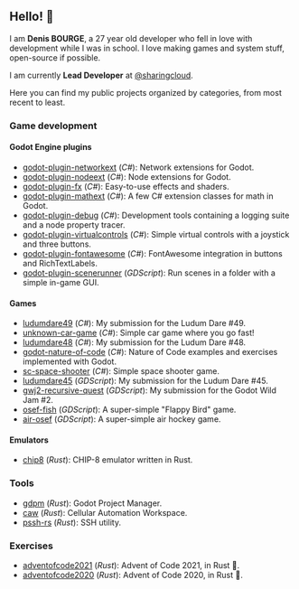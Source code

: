 ## Hello! 👋

I am **Denis BOURGE**, a 27 year old developer who fell in love with development while I was in school.
I love making games and system stuff, open-source if possible.

I am currently **Lead Developer** at [@sharingcloud](https://github.com/sharingcloud/).

Here you can find my public projects organized by categories, from most recent to least.

### Game development

#### Godot Engine plugins

- [godot-plugin-networkext](https://github.com/Srynetix/godot-plugin-networkext) (*C#*): Network extensions for Godot.
- [godot-plugin-nodeext](https://github.com/Srynetix/godot-plugin-nodeext) (*C#*): Node extensions for Godot.
- [godot-plugin-fx](https://github.com/Srynetix/godot-plugin-fx) (*C#*): Easy-to-use effects and shaders.
- [godot-plugin-mathext](https://github.com/Srynetix/godot-plugin-mathext) (*C#*): A few C# extension classes for math in Godot.
- [godot-plugin-debug](https://github.com/Srynetix/godot-plugin-debug) (*C#*): Development tools containing a logging suite and a node property tracer.
- [godot-plugin-virtualcontrols](https://github.com/Srynetix/godot-plugin-virtualcontrols) (*C#*): Simple virtual controls with a joystick and three buttons.
- [godot-plugin-fontawesome](https://github.com/Srynetix/godot-plugin-fontawesome) (*C#*): FontAwesome integration in buttons and RichTextLabels.
- [godot-plugin-scenerunner](https://github.com/Srynetix/godot-plugin-scenerunner) (*GDScript*): Run scenes in a folder with a simple in-game GUI.

#### Games

- [ludumdare49](https://github.com/Srynetix/ludumdare49) (*C#*): My submission for the Ludum Dare #49.
- [unknown-car-game](https://github.com/Srynetix/unknown-car-game) (*C#*): Simple car game where you go fast!
- [ludumdare48](https://github.com/Srynetix/ludumdare48) (*C#*): My submission for the Ludum Dare #48.
- [godot-nature-of-code](https://github.com/Srynetix/godot-nature-of-code) (*C#*): Nature of Code examples and exercises implemented with Godot.
- [sc-space-shooter](https://github.com/Srynetix/sc-space-shooter) (*C#*): Simple space shooter game.
- [ludumdare45](https://github.com/Srynetix/ludumdare45) (*GDScript*): My submission for the Ludum Dare #45.
- [gwj2-recursive-quest](https://github.com/Srynetix/gwj2-recursive-quest) (*GDScript*): My submission for the Godot Wild Jam #2.
- [osef-fish](https://github.com/Srynetix/osef-fish) (*GDScript*): A super-simple "Flappy Bird" game.
- [air-osef](https://github.com/Srynetix/air-osef) (*GDScript*): A super-simple air hockey game.

#### Emulators

- [chip8](https://github.com/Srynetix/chip8) (*Rust*): CHIP-8 emulator written in Rust.

### Tools

- [gdpm](https://github.com/Srynetix/gdpm) (*Rust*): Godot Project Manager.
- [caw](https://github.com/Srynetix/caw) (*Rust*): Cellular Automation Workspace.
- [pssh-rs](https://github.com/Srynetix/pssh-rs) (*Rust*): SSH utility.

### Exercises

- [adventofcode2021](https://github.com/Srynetix/adventofcode2021) (*Rust*): Advent of Code 2021, in Rust 🦀.
- [adventofcode2020](https://github.com/Srynetix/adventofcode2020) (*Rust*): Advent of Code 2020, in Rust 🦀.
